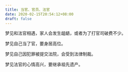 ```yaml
---
title: 当官、官员、法官
date: 2020-02-15T20:54:12+08:00
draft: false
---
```


梦见和法官相遇，家人会发生龃龉，或者为了打官司破费不少。


梦见自己当了官，要身居高位。


梦见自己因犯罪被提交法院，会受到法律制裁。


梦见法官的心情高兴，要继承祖先遗产。
